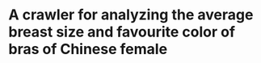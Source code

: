 <h1>A crawler for analyzing the average breast size and favourite color of bras of Chinese female</h1>